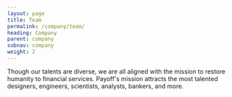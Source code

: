 ```yaml
---
layout: page
title: Team
permalink: /company/team/
heading: Company
parent: company
subnav: company
weight: 2
---
```


<section class="p-b-md">
	<p class="lead">Though our talents are diverse, we are all aligned with the mission to restore humanity to financial services. Payoff's mission attracts the most talented designers, engineers, scientists, analysts, bankers, and more.</p>
</section>
